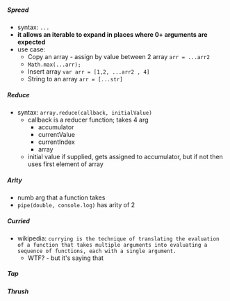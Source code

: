 <h5>Spread </h5>

- syntax: `...`
- **it allows an iterable to expand in places where 0+ arguments are expected**
- use case:
  - Copy an array - assign by value between 2 array `arr = ...arr2`
  - `Math.max(...arr);`
  - Insert array `var arr = [1,2, ...arr2 , 4]`
  - String to an array `arr = [...str]`
 
<h5> Reduce </h5>

- syntax: `array.reduce(callback, initialValue)`
  - callback is a reducer function; takes 4 arg
    - accumulator
    - currentValue
    - currentIndex
    - array
  - initial value if supplied, gets assigned to accumulator, but if not then uses first element of array

<h5> Arity </h5>

- numb arg that a function takes
- `pipe(double, console.log)` has arity of 2

<h5> Curried </h5>

- wikipedia: `currying is the technique of translating the evaluation of a function that takes multiple arguments into evaluating a sequence of functions, each with a single argument. ` 
  - WTF? - but it's saying that 

<h5> Tap </h5>


<h5> Thrush </h5>
